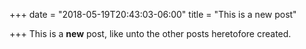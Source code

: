 +++
date = "2018-05-19T20:43:03-06:00"
title = "This is a new post"

+++
This is a **new** post, like unto the other posts heretofore created. 